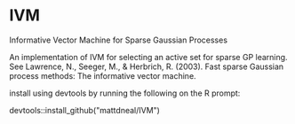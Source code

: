 # IVM
Informative Vector Machine for Sparse Gaussian Processes

An implementation of IVM for selecting an active set for sparse GP learning. 
See Lawrence, N., Seeger, M., & Herbrich, R. (2003). Fast sparse Gaussian
process methods: The informative vector machine. 

install using devtools by running the following on the R prompt:

devtools::install_github("mattdneal/IVM")
